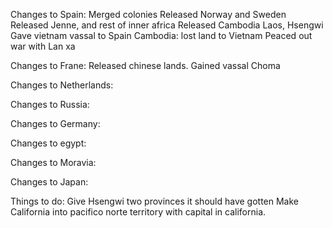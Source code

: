 Changes to Spain:
    Merged colonies
    Released Norway and Sweden
    Released Jenne, and rest of inner africa
    Released Cambodia Laos, Hsengwi
    Gave vietnam vassal to Spain
    Cambodia:
            lost land to Vietnam
    Peaced out war with Lan xa


Changes to Frane:
    Released chinese lands.
    Gained vassal Choma


Changes to Netherlands:

Changes to Russia:


Changes to Germany:

Changes to egypt:

Changes to Moravia:


Changes to Japan:

Things to do:
Give Hsengwi two provinces it should have gotten
Make California into pacifico norte territory with capital in california.